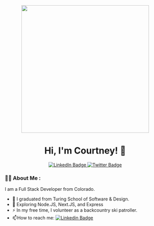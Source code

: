 

<!--
**Courtney-Lippman/Courtney-Lippman** is a ✨ _special_ ✨ repository because its `README.md` (this file) appears on your GitHub profile.

Here are some ideas to get you started:

- 🔭 I’m currently working on ...
- 🌱 I’m currently learning ...
- 👯 I’m looking to collaborate on ...
- 🤔 I’m looking for help with ...
- 💬 Ask me about ...
- 📫 How to reach me: ...
- 😄 Pronouns: ...
- ⚡ Fun fact: ...
-->

<div id="header" align="center">
  <img src="https://media.giphy.com/media/L1R1tvI9svkIWwpVYr/giphy.gif" width="400"/>
</div>

<div id="hello" align="center">
 <h1> Hi, I'm Courtney! 👋 </h1>
</div>

<div id="badges" align="center">
  <a href="www.linkedin.com/in/courtneylippman">
    <img src="https://img.shields.io/badge/LinkedIn-blue?style=for-the-badge&logo=linkedin&logoColor=white" alt="LinkedIn Badge"/>
  </a>
  <a href="https://twitter.com/Court83653658">
    <img src="https://img.shields.io/badge/Twitter-blue?style=for-the-badge&logo=twitter&logoColor=white" alt="Twitter Badge"/>
  </a>
  
<!--   This is where my profile website badge will go -->
</div>

### :woman_technologist: About Me :

I am a Full Stack Developer from Colorado.

- :telescope: I graduated from Turing School of Software & Design.
- :seedling: Exploring Node.JS, Next.JS, and Express
- :zap: In my free time, I volunteer as a backcountry ski patroller.
- :mailbox:How to reach me: [![Linkedin Badge](https://img.shields.io/badge/LinkedIn-blue?style=flat&logo=Linkedin&logoColor=white)](www.linkedin.com/in/courtneylippman)
